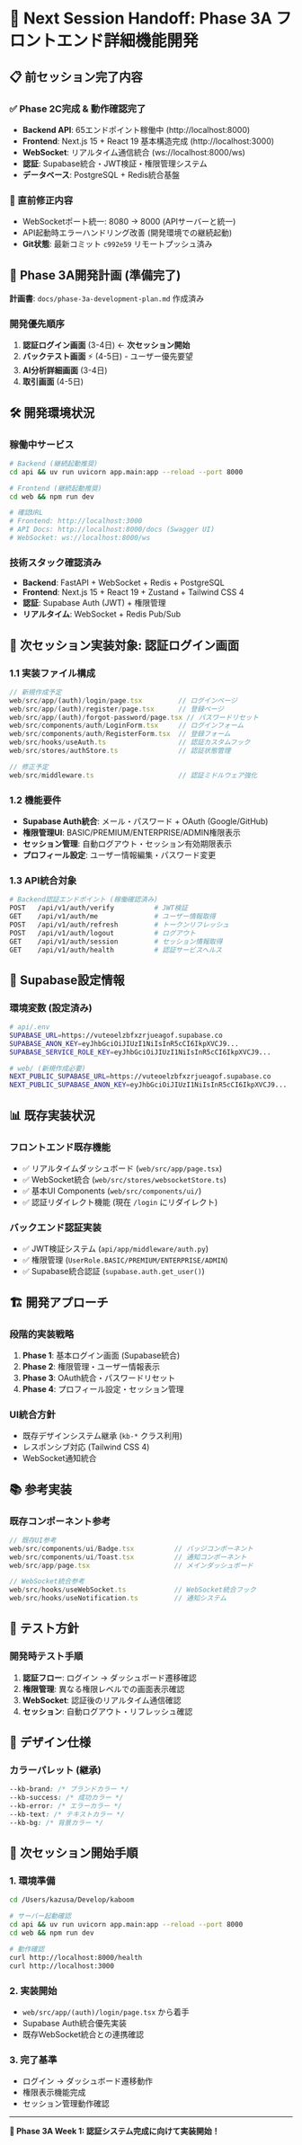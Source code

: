 # 🚀 Next Session Handoff: Phase 3A フロントエンド詳細機能開発

## 📋 前セッション完了内容

### ✅ Phase 2C完成 & 動作確認完了
- **Backend API**: 65エンドポイント稼働中 (http://localhost:8000)
- **Frontend**: Next.js 15 + React 19 基本構造完成 (http://localhost:3000)
- **WebSocket**: リアルタイム通信統合 (ws://localhost:8000/ws)
- **認証**: Supabase統合・JWT検証・権限管理システム
- **データベース**: PostgreSQL + Redis統合基盤

### 🔧 直前修正内容
- WebSocketポート統一: 8080 → 8000 (APIサーバーと統一)
- API起動時エラーハンドリング改善 (開発環境での継続起動)
- **Git状態**: 最新コミット `c992e59` リモートプッシュ済み

## 🎯 Phase 3A開発計画 (準備完了)

**計画書**: `docs/phase-3a-development-plan.md` 作成済み

### 開発優先順序
1. **認証ログイン画面** (3-4日) ← **次セッション開始**
2. **バックテスト画面** ⚡ (4-5日) - ユーザー優先要望
3. **AI分析詳細画面** (3-4日)
4. **取引画面** (4-5日)

## 🛠️ 開発環境状況

### 稼働中サービス
```bash
# Backend (継続起動推奨)
cd api && uv run uvicorn app.main:app --reload --port 8000

# Frontend (継続起動推奨)
cd web && npm run dev

# 確認URL
# Frontend: http://localhost:3000
# API Docs: http://localhost:8000/docs (Swagger UI)
# WebSocket: ws://localhost:8000/ws
```

### 技術スタック確認済み
- **Backend**: FastAPI + WebSocket + Redis + PostgreSQL
- **Frontend**: Next.js 15 + React 19 + Zustand + Tailwind CSS 4
- **認証**: Supabase Auth (JWT) + 権限管理
- **リアルタイム**: WebSocket + Redis Pub/Sub

## 🎯 次セッション実装対象: 認証ログイン画面

### 1.1 実装ファイル構成
```typescript
// 新規作成予定
web/src/app/(auth)/login/page.tsx         // ログインページ
web/src/app/(auth)/register/page.tsx      // 登録ページ  
web/src/app/(auth)/forgot-password/page.tsx // パスワードリセット
web/src/components/auth/LoginForm.tsx     // ログインフォーム
web/src/components/auth/RegisterForm.tsx  // 登録フォーム
web/src/hooks/useAuth.ts                  // 認証カスタムフック
web/src/stores/authStore.ts               // 認証状態管理

// 修正予定
web/src/middleware.ts                     // 認証ミドルウェア強化
```

### 1.2 機能要件
- **Supabase Auth統合**: メール・パスワード + OAuth (Google/GitHub)
- **権限管理UI**: BASIC/PREMIUM/ENTERPRISE/ADMIN権限表示
- **セッション管理**: 自動ログアウト・セッション有効期限表示
- **プロフィール設定**: ユーザー情報編集・パスワード変更

### 1.3 API統合対象
```bash
# Backend認証エンドポイント (稼働確認済み)
POST   /api/v1/auth/verify          # JWT検証
GET    /api/v1/auth/me              # ユーザー情報取得
POST   /api/v1/auth/refresh         # トークンリフレッシュ
POST   /api/v1/auth/logout          # ログアウト
GET    /api/v1/auth/session         # セッション情報取得
GET    /api/v1/auth/health          # 認証サービスヘルス
```

## 🔐 Supabase設定情報

### 環境変数 (設定済み)
```bash
# api/.env
SUPABASE_URL=https://vuteoelzbfxzrjueagof.supabase.co
SUPABASE_ANON_KEY=eyJhbGciOiJIUzI1NiIsInR5cCI6IkpXVCJ9...
SUPABASE_SERVICE_ROLE_KEY=eyJhbGciOiJIUzI1NiIsInR5cCI6IkpXVCJ9...

# web/ (新規作成必要)
NEXT_PUBLIC_SUPABASE_URL=https://vuteoelzbfxzrjueagof.supabase.co
NEXT_PUBLIC_SUPABASE_ANON_KEY=eyJhbGciOiJIUzI1NiIsInR5cCI6IkpXVCJ9...
```

## 📊 既存実装状況

### フロントエンド既存機能
- ✅ リアルタイムダッシュボード (`web/src/app/page.tsx`)
- ✅ WebSocket統合 (`web/src/stores/websocketStore.ts`)
- ✅ 基本UI Components (`web/src/components/ui/`)
- ✅ 認証リダイレクト機能 (現在 `/login` にリダイレクト)

### バックエンド認証実装
- ✅ JWT検証システム (`api/app/middleware/auth.py`)
- ✅ 権限管理 (`UserRole.BASIC/PREMIUM/ENTERPRISE/ADMIN`)
- ✅ Supabase統合認証 (`supabase.auth.get_user()`)

## 🏗️ 開発アプローチ

### 段階的実装戦略
1. **Phase 1**: 基本ログイン画面 (Supabase統合)
2. **Phase 2**: 権限管理・ユーザー情報表示
3. **Phase 3**: OAuth統合・パスワードリセット
4. **Phase 4**: プロフィール設定・セッション管理

### UI統合方針
- 既存デザインシステム継承 (`kb-*` クラス利用)
- レスポンシブ対応 (Tailwind CSS 4)
- WebSocket通知統合

## 📚 参考実装

### 既存コンポーネント参考
```typescript
// 既存UI参考
web/src/components/ui/Badge.tsx          // バッジコンポーネント
web/src/components/ui/Toast.tsx          // 通知コンポーネント
web/src/app/page.tsx                     // メインダッシュボード

// WebSocket統合参考
web/src/hooks/useWebSocket.ts            // WebSocket統合フック
web/src/hooks/useNotification.ts         // 通知システム
```

## 🧪 テスト方針

### 開発時テスト手順
1. **認証フロー**: ログイン → ダッシュボード遷移確認
2. **権限管理**: 異なる権限レベルでの画面表示確認
3. **WebSocket**: 認証後のリアルタイム通信確認
4. **セッション**: 自動ログアウト・リフレッシュ確認

## 🎨 デザイン仕様

### カラーパレット (継承)
```css
--kb-brand: /* ブランドカラー */
--kb-success: /* 成功カラー */
--kb-error: /* エラーカラー */
--kb-text: /* テキストカラー */
--kb-bg: /* 背景カラー */
```

## 📝 次セッション開始手順

### 1. 環境準備
```bash
cd /Users/kazusa/Develop/kaboom

# サーバー起動確認
cd api && uv run uvicorn app.main:app --reload --port 8000
cd web && npm run dev

# 動作確認
curl http://localhost:8000/health
curl http://localhost:3000
```

### 2. 実装開始
- `web/src/app/(auth)/login/page.tsx` から着手
- Supabase Auth統合優先実装
- 既存WebSocket統合との連携確認

### 3. 完了基準
- ログイン → ダッシュボード遷移動作
- 権限表示機能完成
- セッション管理動作確認

---

**🚀 Phase 3A Week 1: 認証システム完成に向けて実装開始！**